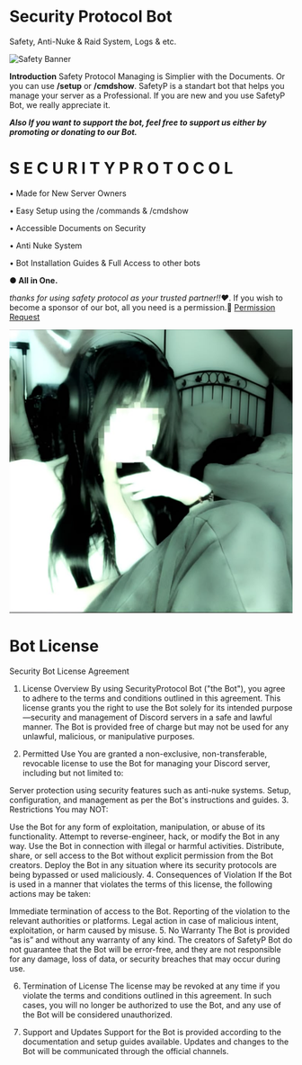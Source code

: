 # Security Protocol Bot
Safety, Anti-Nuke & Raid System, Logs & etc.

![Safety Banner]([safetybanner.png](https://raw.githubusercontent.com/vncuu/security/main/safetybanner.png))

**Introduction** Safety Protocol Managing is Simplier with the Documents. Or you can use **/setup** or **/cmdshow**.
SafetyP is a standart bot that helps you manage your server as a Professional. If you are new and you use SafetyP Bot, we really appreciate it. 

__*Also If you want to support the bot, feel free to support us either by promoting or donating to our Bot.*__


# **S E C U R I T Y       P R O T O C O L**

• Made for New Server Owners

• Easy Setup using the /commands & /cmdshow

• Accessible Documents on Security

• Anti Nuke System

• Bot Installation Guides & Full Access to other bots

**● All in One.**

*thanks for using safety protocol as your trusted partner!!❤️*. If you wish to become a sponsor of our bot, all you need is a permission.🔗 [Permission Request]([https://vncuu.github.io/Security/](https://discord.com/channels/1339675853281427557/1339927313420386377))

![SafetyP](safetyp.png)

# **Bot License**
Security Bot License Agreement

1. License Overview By using SecurityProtocol Bot ("the Bot"), you agree to adhere to the terms and conditions outlined in this agreement. This license grants you the right to use the Bot solely for its intended purpose—security and management of Discord servers in a safe and lawful manner. The Bot is provided free of charge but may not be used for any unlawful, malicious, or manipulative purposes.

2. Permitted Use You are granted a non-exclusive, non-transferable, revocable license to use the Bot for managing your Discord server, including but not limited to:

Server protection using security features such as anti-nuke systems.
Setup, configuration, and management as per the Bot's instructions and guides.
3. Restrictions You may NOT:

Use the Bot for any form of exploitation, manipulation, or abuse of its functionality.
Attempt to reverse-engineer, hack, or modify the Bot in any way.
Use the Bot in connection with illegal or harmful activities.
Distribute, share, or sell access to the Bot without explicit permission from the Bot creators.
Deploy the Bot in any situation where its security protocols are being bypassed or used maliciously.
4. Consequences of Violation If the Bot is used in a manner that violates the terms of this license, the following actions may be taken:

Immediate termination of access to the Bot.
Reporting of the violation to the relevant authorities or platforms.
Legal action in case of malicious intent, exploitation, or harm caused by misuse.
5. No Warranty The Bot is provided “as is” and without any warranty of any kind. The creators of SafetyP Bot do not guarantee that the Bot will be error-free, and they are not responsible for any damage, loss of data, or security breaches that may occur during use.

6. Termination of License The license may be revoked at any time if you violate the terms and conditions outlined in this agreement. In such cases, you will no longer be authorized to use the Bot, and any use of the Bot will be considered unauthorized.

7. Support and Updates Support for the Bot is provided according to the documentation and setup guides available. Updates and changes to the Bot will be communicated through the official channels.
